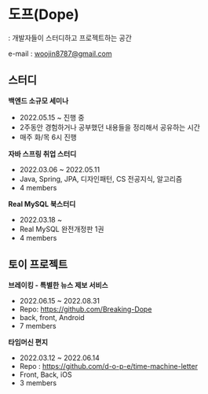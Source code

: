 <h1>도프(Dope)</h1>
: 개발자들이 스터디하고 프로젝트하는 공간

e-mail : woojin8787@gmail.com

## 스터디
<b>백엔드 소규모 세미나</b>
- 2022.05.15 ~ 진행 중
- 2주동안 경험하거나 공부했던 내용들을 정리해서 공유하는 시간
- 매주 화/목 6시 진행

<b>자바 스프링 취업 스터디</b>
- 2022.03.06 ~ 2022.05.11
- Java, Spring, JPA, 디자인패턴, CS 전공지식, 알고리즘
- 4 members

<b>Real MySQL 북스터디</b>
- 2022.03.18 ~ 
- Real MySQL 완전개정판 1권
- 4 members

## 토이 프로젝트

<b>브레이킹 - 특별한 뉴스 제보 서비스</b>
- 2022.06.15 ~ 2022.08.31
- Repo: https://github.com/Breaking-Dope
- back, front, Android
- 7 members

<b>타임머신 편지</b>
- 2022.03.12 ~ 2022.06.14
- Repo : https://github.com/d-o-p-e/time-machine-letter
- Front, Back, iOS
- 3 members
